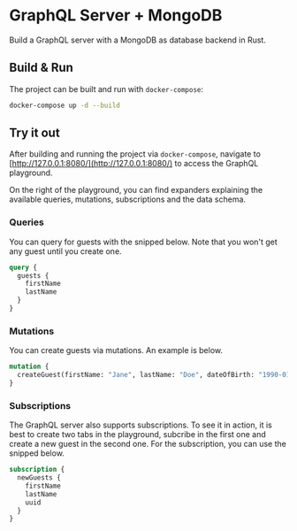 # GraphQL Server + MongoDB

Build a GraphQL server with a MongoDB as database backend in Rust.

## Build & Run

The project can be built and run with `docker-compose`:

```bash
docker-compose up -d --build
```

## Try it out

After building and running the project via `docker-compose`, navigate to
[http://127.0.0.1:8080/](http://127.0.0.1:8080/) to access the GraphQL
playground.

On the right of the playground, you can find expanders explaining the available
queries, mutations, subscriptions and the data schema.

### Queries

You can query for guests with the snipped below. Note that you won't get any
guest until you create one.

```graphql
query {
  guests {
    firstName
    lastName
  }
}
```

### Mutations

You can create guests via mutations. An example is below.

```graphql
mutation {
  createGuest(firstName: "Jane", lastName: "Doe", dateOfBirth: "1990-01-02")
}
```

### Subscriptions

The GraphQL server also supports subscriptions. To see it in action, it is best
to create two tabs in the playground, subcribe in the first one and create a new
guest in the second one. For the subscription, you can use the snipped below.

```graphql
subscription {
  newGuests {
    firstName
    lastName
    uuid
  }
}
```
